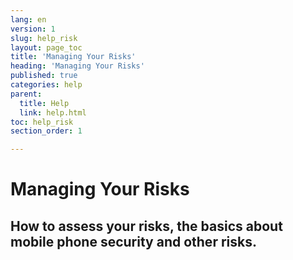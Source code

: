 ```yaml
---
lang: en
version: 1
slug: help_risk
layout: page_toc
title: 'Managing Your Risks'
heading: 'Managing Your Risks'
published: true
categories: help
parent:
  title: Help
  link: help.html
toc: help_risk
section_order: 1

---
```


# Managing Your **Risks**

## How to assess your risks, the basics about mobile phone security and other risks.
